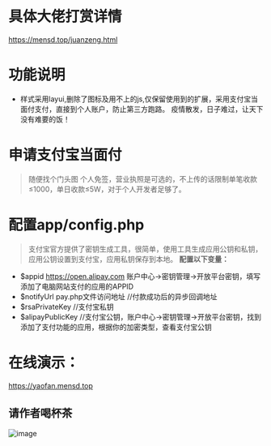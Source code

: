 # 具体大佬打赏详情
https://mensd.top/juanzeng.html
# 功能说明
- 样式采用layui,删除了图标及用不上的js,仅保留使用到的扩展，采用支付宝当面付支付，直接到个人账户，防止第三方跑路。
  疫情散发，日子难过，让天下没有难要的饭！
# 申请支付宝当面付
> 随便找个门头图
> 个人免签，营业执照是可选的，不上传的话限制单笔收款≤1000，单日收款≤5W，对于个人开发者足够了。
# 配置app/config.php
>支付宝官方提供了密钥生成工具，很简单，使用工具生成应用公钥和私钥，应用公钥设置到支付宝，应用私钥保存到本地。 
**配置以下变量：**
 - $appid  https://open.alipay.com  账户中心->密钥管理->开放平台密钥，填写添加了电脑网站支付的应用的APPID 
 - $notifyUrl pay.php文件访问地址   //付款成功后的异步回调地址 
 - $rsaPrivateKey  //支付宝私钥 
 - $alipayPublicKey     //支付宝公钥，账户中心->密钥管理->开放平台密钥，找到添加了支付功能的应用，根据你的加密类型，查看支付宝公钥
# 在线演示：
https://yaofan.mensd.top
## 请作者喝杯茶

![image](https://github.com/user-attachments/assets/aeaadab1-96af-4608-a4e6-479b902ff2b9)
